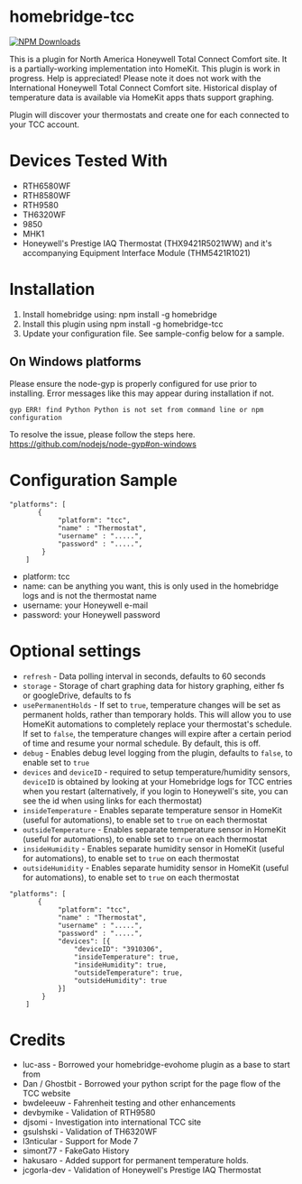 # homebridge-tcc

[![NPM Downloads](https://img.shields.io/npm/dm/homebridge-tcc.svg?style=flat)](https://npmjs.org/package/homebridge-tcc)

This is a plugin for North America Honeywell Total Connect Comfort site. It is a partially-working
implementation into HomeKit. This plugin is work in progress. Help is appreciated!  Please note it does not work with the International Honeywell Total Connect Comfort site. Historical display of temperature data is available via HomeKit apps thats support graphing.

Plugin will discover your thermostats and create one for each connected to your TCC account.

# Devices Tested With

* RTH6580WF
* RTH8580WF
* RTH9580
* TH6320WF
* 9850
* MHK1
* Honeywell's Prestige IAQ Thermostat (THX9421R5021WW) and it's accompanying Equipment Interface Module (THM5421R1021)

# Installation

1. Install homebridge using: npm install -g homebridge <br>
2. Install this plugin using npm install -g homebridge-tcc
3. Update your configuration file. See sample-config below for a sample.

## On Windows platforms

Please ensure the node-gyp is properly configured for use prior to installing.  Error messages like this may appear during installation if not.

```
gyp ERR! find Python Python is not set from command line or npm configuration
```

To resolve the issue, please follow the steps here. https://github.com/nodejs/node-gyp#on-windows

# Configuration Sample

```
"platforms": [
       {
            "platform": "tcc",
            "name" : "Thermostat",
            "username" : ".....",
            "password" : ".....",
        }
    ]
```

- platform: tcc
- name: can be anything you want, this is only used in the homebridge logs and is not the thermostat name
- username: your Honeywell e-mail
- password: your Honeywell password

# Optional settings

* `refresh` - Data polling interval in seconds, defaults to 60 seconds
* `storage` - Storage of chart graphing data for history graphing, either fs or googleDrive, defaults to fs
* `usePermanentHolds` - If set to `true`, temperature changes will be set as permanent holds, rather than temporary holds. This will allow you to use HomeKit automations to completely replace your thermostat's schedule. If set to `false`, the temperature changes will expire after a certain period of time and resume your normal schedule. By default, this is off.
* `debug` - Enables debug level logging from the plugin, defaults to `false`, to enable set to `true`
* `devices` and `deviceID` - required to setup temperature/humidity sensors, `deviceID` is obtained by looking at your Homebridge logs for TCC entries when you restart (alternatively, if you login to Honeywell's site, you can see the id when using links for each thermostat)
* `insideTemperature` - Enables separate temperature sensor in HomeKit (useful for automations), to enable set to `true` on each thermostat
* `outsideTemperature` - Enables separate temperature sensor in HomeKit (useful for automations), to enable set to `true` on each thermostat
* `insideHumidity` - Enables separate humidity sensor in HomeKit (useful for automations), to enable set to `true` on each thermostat
* `outsideHumidity` - Enables separate humidity sensor in HomeKit (useful for automations), to enable set to `true` on each thermostat

```
"platforms": [
       {
            "platform": "tcc",
            "name" : "Thermostat",
            "username" : ".....",
            "password" : ".....",
            "devices": [{
                "deviceID": "3910306",
                "insideTemperature": true,
                "insideHumidity": true,
                "outsideTemperature": true,
                "outsideHumidity": true
            }]
        }
    ]
```

# Credits

- luc-ass - Borrowed your homebridge-evohome plugin as a base to start from
- Dan / Ghostbit - Borrowed your python script for the page flow of the TCC website
- bwdeleeuw - Fahrenheit testing and other enhancements
- devbymike - Validation of RTH9580
- djsomi - Investigation into international TCC site
- gsulshski - Validation of TH6320WF
- l3nticular - Support for Mode 7
- simont77 - FakeGato History
- hakusaro - Added support for permanent temperature holds.
- jcgorla-dev - Validation of Honeywell's Prestige IAQ Thermostat
